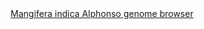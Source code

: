 <div id="Mangifera_indica_Alphonso_genome_browser" align="center">
  <a href="https://ink-blot.github.io/?sessionURL=blob:zZVbb6M4FID_yspPuxIhXAPkLdkmJfeEhNxGo8iAATeACXZCQtX_Pm62mdFoq2272kslhMAcc87x9xkewQkVFJMMNIEiyrqoAwHQmJRzmOYJGsMUUdAMYUKRAAoUogJlPgLNRxBCyqDrDPnEmLGcNuv1AIa1CGUkxT4VqSrCvEbJkcWIh9YUEaawIhksqeiTlAczWIdJHpOMkjr0fURpTarnKIt2JeSn27Pd9ZVolx4Thq9Zd7wIXlgghpBXi7MAnd8o5D2ZI8NW9yMl3.rnWWZ2ZJdtLnNIul67Wvqrh0k5PPzuBNP1oH8fUrw4oTstsVoxbki91B5HxyKvxy27i6QBW6fhxWkvcjuZdIfO8aFUlc7RDByaGmtZW.L1pCzbl7jy1H1yQNO7lTOSqk2.4g1h8CSAhPhHvuzAjwvZaOqCZGqCplu15ytdsHSLt10QDJpfvgqAFdDf8.gvj4Bdcs4GUHQ4XjEJgBQBKkCzZkmSIVuWomuGJlmW_CQ8gmOR_MPwUphxGniHAsx2AWEiJQXjnKIwVMWo4vWEOLmy44nfDv5EZAnrnu_dKhhjv5M0PLof2_tW37qLNnZv0uoMhjCrqrZHF47ZdaWT57HpIjG9Gd52hwtrfhGZh3lH7249JEUKGQ99HuL3L2RhlhEG2fN.FUCMcBTzGEMSgE8SwjmDIvJ.lYRf.CHr0m886IQp9nCC2WXFU5ISNFVFb2jydzXUf0eF77t37jimYsqWqe7kHcfP.Cck2NEspyLvRjz54Z_M.PDcTySKP9ounLyVJvPNJBjZiltUgR4SSTfNRl_PysqRVzOnCBmT9BPZ93rbZFS5q4GLtnbDNRo_i_LxVbx5w0d.aHOCBYYZe1UH2bAM5S8EetFE.180eQab_G1RXpv9iVRBD5OpvOm1HlBYLS.a78LVdDKNtL1JQ9xj.n65ZxvmDXFv4Brn88bLbT0mq7shXaM2Hp0.pMqrK_lxWWRNahhv26L_h7aIHkzfocVL2Cfi30nXpq.3ujMl8qihq4mfF53lgkxmw0PWnlXH.9QIzukmUl31oPUbNIXtvg8vdExnNh1h3tFb_G9rcwP9x.3tZ5LgKEvRFfULt8bT16dv">Mangifera indica Alphonso genome browser</a>
</div>
